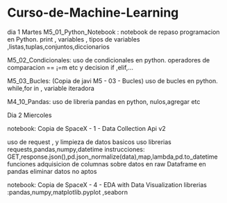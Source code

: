 # Curso-de-Machine-Learning
dia 1 Martes
M5_01_Python_Notebook :
  notebook de repaso programacion en Python.
  print , variables , tipos de variables ,listas,tuplas,conjuntos,diccionarios

M5_02_Condicionales:
  uso de  condicionales en python.
  operadores de comparacion == ¡=m etc y decision if ,elif,...

M5_03_Bucles: (Copia de javi  M5 - 03 - Bucles)
  uso de bucles en python.
  while,for in , variable iteradora
  
M4_10_Pandas:
  uso de libreria pandas en python, 
  nulos,agregar etc 
  
Dia 2 Miercoles
 
 notebook: Copia de SpaceX - 1 - Data Collection Api v2
 
 uso de request , y limpieza de datos basicos
 uso librerias requests,pandas,numpy,datetime
 instrucciones:
 GET,response.json(),pd.json_normalize(data),map,lambda,pd.to_datetime
 funciones adquisicion de columnas sobre datos en raw
 Dataframe en pandas 
 eliminar datos no aptos
 
    
 notebook: Copia de SpaceX - 4 - EDA with Data Visualization
librerias :pandas,numpy,matplotlib.pyplot ,seaborn 
 
 
